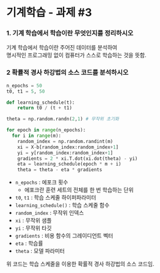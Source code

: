 # 기계학습 - 과제 #3

### 1. 기계 학습에서 학습이란 무엇인지를 정리하시오

기계 학습에서 학습이란 주어진 데이터를 분석하여  
명시적인 프로그래밍 없이 컴퓨터가 스스로 학습하는 것을 뜻함.

### 2 확률적 경사 하강법의 소스 코드를 분석하시오

```python
n_epochs = 50
t0, t1 = 5, 50

def learning_schedule(t):
    return t0 / (t + t1)

theta = np.random.randn(2,1) # 무작위 초기화

for epoch in range(n_epochs):
  for i in range(m):
    random_index = np.random.randint(m)
    xi = X-b[random_index:random_index+1]
    yi = y[random_index:random_index+1]
    gradients = 2 * xi.T.dot(xi.dot(theta) - yi)
    eta = learning_schedule(epoch * m + i)
    theta = theta - eta * gradients
```

- `n_epochs` : 에포크 횟수
  - 에포크란 훈련 세트의 전체를 한 번 학습하는 단위
- `t0`, `t1` : 학습 스케줄 하이퍼파라미터
- `learning_schedule()` : 학습 스케줄 함수
- `random_index` : 무작위 인덱스
- `xi` : 무작위 샘플
- `yi` : 무작위 타깃
- `gradients` : 비용 함수의 그레이디언트 벡터
- `eta` : 학습률
- `theta` : 모델 파라미터

위 코드는 학습 스케줄을 이용한 확률적 경사 하강법의 소스 코드임.
